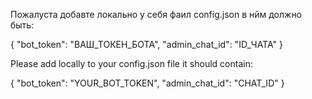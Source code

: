 Пожалуста добавте локально у себя фаил config.json
в нйм должно быть:

{
  "bot_token": "ВАШ_ТОКЕН_БОТА",
  "admin_chat_id": "ID_ЧАТА"
}


Please add locally to your config.json file
it should contain:

{
"bot_token": "YOUR_BOT_TOKEN",
"admin_chat_id": "CHAT_ID"
}
